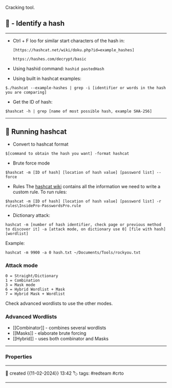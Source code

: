 Cracking tool.

## 🚀 - Identify a hash
---
- Ctrl + F loo for similar start characters of the hash in:

	`[https://hashcat.net/wiki/doku.php?id=example_hashes]`

	`https://hashes.com/decrypt/basic`

- Using hashid command:
	`hashid pastedHash`

- Using built in hashcat examples:

`$./hashcat --example-hashes | grep -i [identifier or words in the hash you are comparing]`

- Get the ID of hash:

`$hashcat -h | grep [name of most possible hash, example SHA-256]`

---

## 📜 Running hashcat

- Convert to hashcat format

`$[command to obtain the hash you want] -format hashcat`

- Brute force mode

`$hashcat -m [ID of hash] [location of hash value] [password list] --force`

- Rules
The [hashcat wiki](https://hashcat.net/wiki/doku.php?id=rule_based_attack) contains all the information we need to write a custom rule. To run rules:

`$hashcat -m [ID of hash] [location of hash value] [password list] -r rules\InsidePro-PasswordsPro.rule`

- Dictionary attack:

`hashcat -m [number of hash identifier, check page or previous method to discover it] -a [attack mode, on dictionary use 0] [file with hash] [wordlist]`

Example:

`hashcat -m 9900 -a 0 hash.txt ~/Documents/Tools/rockyou.txt`

### Attack mode

```
0 = Straight/Dictionary
1 = Combination
3 = Mask mode
6 = Hybrid Wordlist + Mask
7 = Hybrid Mask + Wordlist
```

Check advanced wordlists to use the other modes.

### Advanced Wordlists

- [[Combinator]] - combines several wordlists
- [[Masks]] - elaborate brute forcing
- [[Hybrid]] - uses both combinator and Masks
--- 



### Properties
---
📆 created   {{11-02-2024}} 13:42
🏷️ tags: #redteam #crto 

---

